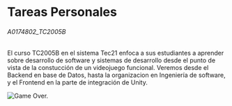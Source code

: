 # Tareas Personales

###### A0174802_TC2005B

El curso TC2005B en el sistema Tec21 enfoca a sus estudiantes a aprender sobre desarrollo de software y sistemas de desarrollo desde el punto de vista de la constucción de un videojuego funcional. Veremos desde el Backend en base de Datos, hasta la organizacion en Ingeniería de software, y el Frontend en la parte de integración de Unity.

![Game Over.](../ReadMeAssets/gameover.png)
